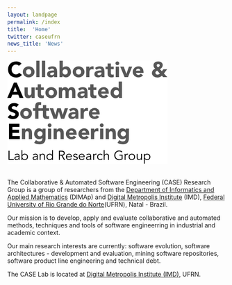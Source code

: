 ```yaml
---
layout: landpage
permalink: /index
title:  'Home'
twitter: caseufrn
news_title: 'News'
---
```

<div class="col-xs-12 col-sm-4">
    <img src="/images/mainLogo.png" class="img-responsive"/>
    &nbsp;<br/><br/>
</div>
<div class="col-xs-12 col-sm-8">
<p>
The Collaborative & Automated Software Engineering (CASE) Research Group is a group of researchers from the <a href="http://www.dimap.ufrn.br" target="_blank">Department of Informatics and Applied Mathematics</a> (DIMAp) and <a href="http://www.imd.ufrn.br" target="_blank">Digital Metropolis Institute</a> (IMD), <a href="http://www.ufrn.br" target="_blank">Federal University of Rio Grande do Norte</a>(UFRN), Natal - Brazil.
</p>
<p>
Our mission is to develop, apply and evaluate collaborative and automated methods, techniques and tools of software engineerring in industrial and academic context. 
</p>
<p>
Our main research interests are currently: software evolution, software architectures - development and evaluation, mining software repositories, software product line engineering and technical debt. 
</p>
<p>
The CASE Lab is located at <a href="http://www.imd.ufrn.br" target="_blank">Digital Metropolis Institute (IMD)</a>, UFRN.<br/>
</p>
</div>
